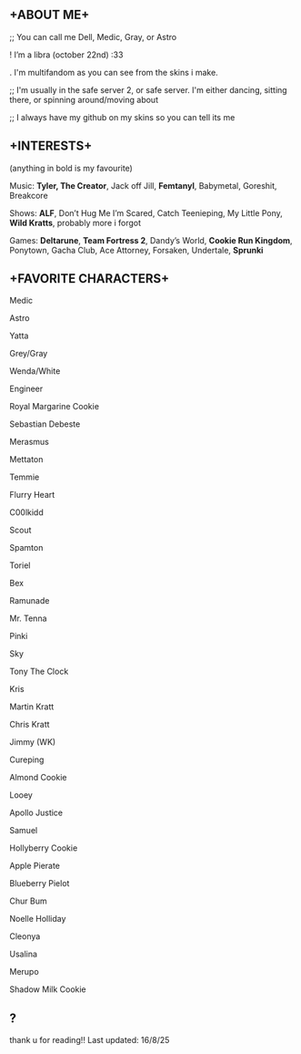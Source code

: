 ## __+ABOUT ME+__
;; You can call me Dell, Medic, Gray, or Astro 

! I’m a libra (october 22nd) :33

. I'm multifandom as you can see from the skins i make.

;; I'm usually in the safe server 2, or safe server. I'm either dancing, sitting there, or spinning around/moving about



;; I always have my github on my skins so you can tell its me 
## __+INTERESTS+__

(anything in bold is my favourite)

Music:
**Tyler, The Creator**, Jack off Jill, **Femtanyl**, Babymetal, Goreshit, Breakcore

Shows:
**ALF**, Don’t Hug Me I’m Scared, Catch Teenieping, My Little Pony, **Wild Kratts**, probably more i forgot

Games:
**Deltarune**, **Team Fortress 2**, Dandy’s World, **Cookie Run Kingdom**, Ponytown, Gacha Club, Ace Attorney, Forsaken, Undertale, **Sprunki**

## +FAVORITE CHARACTERS+

Medic

Astro 

Yatta

Grey/Gray

Wenda/White

Engineer

Royal Margarine Cookie

Sebastian Debeste

Merasmus

Mettaton

Temmie

Flurry Heart

C00lkidd

Scout

Spamton

Toriel

Bex

Ramunade

Mr. Tenna

Pinki

Sky

Tony The Clock

Kris

Martin Kratt

Chris Kratt

Jimmy (WK)

Cureping

Almond Cookie

Looey

Apollo Justice

Samuel

Hollyberry Cookie

Apple Pierate

Blueberry Pielot

Chur Bum

Noelle Holliday

Cleonya

Usalina

Merupo

Shadow Milk Cookie

## ?

thank u for reading!! Last updated: 16/8/25
